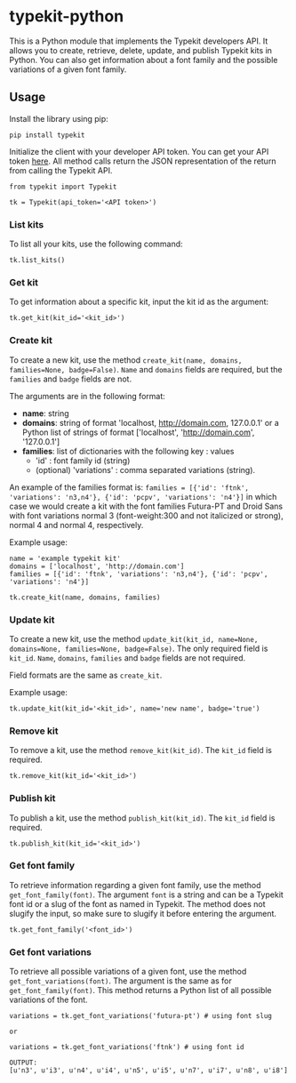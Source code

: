 typekit-python
==============

This is a Python module that implements the Typekit developers API. It allows you to create, retrieve, delete, update, and publish Typekit kits in Python. You can also get information about a font family and the possible variations of a given font family.

## Usage

Install the library using pip:

```
pip install typekit
```

Initialize the client with your developer API token. You can get your API token [here](https://typekit.com/account/tokens). All method calls return the JSON representation of the return from calling the Typekit API.

```
from typekit import Typekit

tk = Typekit(api_token='<API token>')
```
### List kits

To list all your kits, use the following command:

```
tk.list_kits()
```

### Get kit

To get information about a specific kit, input the kit id as the argument:

```
tk.get_kit(kit_id='<kit_id>')
```

### Create kit

To create a new kit, use the method `create_kit(name, domains, families=None, badge=False)`. `Name` and `domains` fields are required, but the `families` and `badge` fields are not.

The arguments are in the following format:
- **name**: string
- **domains**: string of format 'localhost, http://domain.com, 127.0.0.1' or a Python list of strings of format ['localhost', 'http://domain.com', '127.0.0.1']
- **families**: list of dictionaries with the following key : values
  - 'id' : font family id (string)
  - (optional) 'variations' : comma separated variations (string).

An example of the families format is: `families = [{'id': 'ftnk', 'variations': 'n3,n4'}, {'id': 'pcpv', 'variations': 'n4'}]` in which case we would create a kit with the font families Futura-PT and Droid Sans with font variations normal 3 (font-weight:300 and not italicized or strong), normal 4 and normal 4, respectively.

Example usage:

```
name = 'example typekit kit'
domains = ['localhost', 'http://domain.com']
families = [{'id': 'ftnk', 'variations': 'n3,n4'}, {'id': 'pcpv', 'variations': 'n4'}]

tk.create_kit(name, domains, families)
```

### Update kit

To create a new kit, use the method `update_kit(kit_id, name=None, domains=None, families=None, badge=False)`. The only required field is `kit_id`. `Name`, `domains`, `families` and `badge` fields are not required.

Field formats are the same as `create_kit`.

Example usage:

```
tk.update_kit(kit_id='<kit_id>', name='new name', badge='true')
```

### Remove kit

To remove a kit, use the method `remove_kit(kit_id)`. The `kit_id` field is required.

```
tk.remove_kit(kit_id='<kit_id>')
```

### Publish kit

To publish a kit, use the method `publish_kit(kit_id)`. The `kit_id` field is required.
```
tk.publish_kit(kit_id='<kit_id>')
```

### Get font family

To retrieve information regarding a given font family, use the method `get_font_family(font)`. The argument `font` is a string and can be a Typekit font id or a slug of the font as named in Typekit. The method does not slugify the input, so make sure to slugify it before entering the argument.

```
tk.get_font_family('<font_id>')
```

### Get font variations

To retrieve all possible variations of a given font, use the method `get_font_variations(font)`. The argument is the same as for `get_font_family(font)`. This method returns a Python list of all possible variations of the font.

```
variations = tk.get_font_variations('futura-pt') # using font slug

or

variations = tk.get_font_variations('ftnk') # using font id

OUTPUT:
[u'n3', u'i3', u'n4', u'i4', u'n5', u'i5', u'n7', u'i7', u'n8', u'i8']

```







